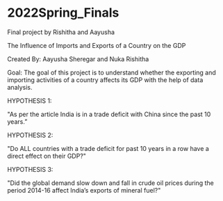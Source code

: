 # 2022Spring_Finals
Final project by Rishitha and Aayusha


The Influence of Imports and Exports of a Country on the GDP

Created By: Aayusha Sheregar and Nuka Rishitha

Goal: The goal of this project is to understand whether the exporting and importing activities of a country affects its GDP with the help of data analysis.


HYPOTHESIS 1:

"As per the article India is in a trade deficit with China since the past 10 years.”



HYPOTHESIS 2:

"Do ALL countries with a trade deficit for past 10 years in a row have a direct effect on their GDP?"


HYPOTHESIS 3:

"Did the global demand slow down and fall in crude oil prices during the period 2014-16 affect India’s exports of mineral fuel?"

